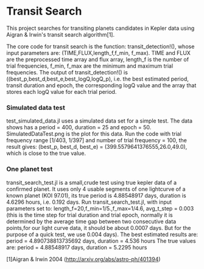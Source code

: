 
# Transit Search

This project searches for transiting planets candidates in Kepler data using Aigran & Irwin's transit search algorithm[1]. 

The core code for transit search is the function: transit_detection!(), whose input parameters are: (TIME,FLUX,length_f,f_min, f_max). TIME and FLUX are the preprocessed time array and flux array, length_f is the number of trial frequencies, f_min, f_max are the minimum and maximum trial frequencies. The output of transit_detection!() is ((best_p,best_d,best_e,best_logQ,logQ_p), i.e. the best estimated period, transit duration and epoch, the corresponding logQ value and the array that stores each logQ value for each trial period.

### Simulated data test

test_simulated_data.jl uses a simulated data set for a simple test. 
The data shows has a period = 400, duration = 25 and epoch = 50. SimulatedDataTest.png is the plot for this data.
Run the code with trial frequency range [1/403, 1/397] and number of trial frequency = 100, the result gives: (best_p, best_d, best_e) = (399.5579641376555,26.0,49.0), which is close to the true value.

### One planet test
transit_search_test.jl is a small,crude test using true kepler data of a confirmed planet.
It uses only 4 usable segments of one lightcurve of a known planet (KOI 97.01), its true period is 4.88548917 days, duration is 4.6296 hours, i.e. 0.192 days. Run transit_search_test.jl, with input parameters set to: length_f=20,f_min=1/5.,f_max=1/4.6, avg_t_step = 0.003 (this is the time step for trial duration and trial epoch, normally it is determined by the average time gap between two consecutive data points,for our light curve data, it should be about 0.0007 days. But for the purpose of a quick test, we use 0.004 days). 
The best estimated results are: period = 4.890738813735692 days, duration = 4.536 hours
The true values are: period = 4.88548917 days, duration = 5.2295 hours


[1]Aigran & Irwin 2004 (http://arxiv.org/abs/astro-ph/401394)
